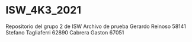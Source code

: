 # ISW_4K3_2021
Repositorio del grupo 2 de ISW
Archivo de prueba
Gerardo Reinoso 58141
Stefano Tagliaferri 62890
Cabrera Gaston 67051
